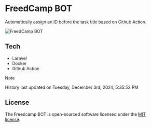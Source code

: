 # FreedCamp BOT

Automatically assign an ID before the task title based on Github Action.

![FreedCamp BOT](https://repository-images.githubusercontent.com/737932867/7d34798b-2680-471c-b089-a78a718d3d6a)

## Tech

- Laravel
- Docker
- Github Action

> [!NOTE]  
> History last updated on Tuesday, December 3rd, 2024, 5:35:52 PM

## License

The Freedcamp BOT is open-sourced software licensed under the [MIT license](https://opensource.org/licenses/MIT).
